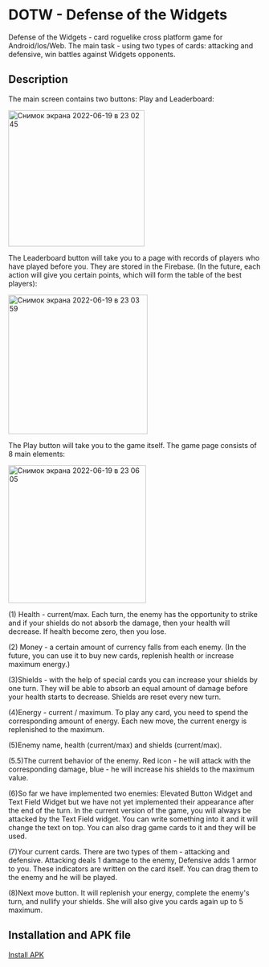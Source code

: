 # DOTW - Defense of the Widgets

Defense of the Widgets - card roguelike cross platform game for Android/Ios/Web. The main task - using two types of cards: attacking and defensive, win battles against Widgets opponents.

## Description

The main screen contains two buttons: Play and Leaderboard:

<img width="271" alt="Снимок экрана 2022-06-19 в 23 02 45" src="https://user-images.githubusercontent.com/64196918/174498437-f9672431-a539-4abb-abcf-1905cc828c62.png">

The Leaderboard button will take you to a page with records of players who have played before you. They are stored in the Firebase. (In the future, each action will give you certain points, which will form the table of the best players):

<img width="277" alt="Снимок экрана 2022-06-19 в 23 03 59" src="https://user-images.githubusercontent.com/64196918/174498478-b4d359f0-7c27-4010-a640-89a1d11b1253.png">

The Play button will take you to the game itself. The game page consists of 8 main elements:

<img width="274" alt="Снимок экрана 2022-06-19 в 23 06 05" src="https://user-images.githubusercontent.com/64196918/174498664-e17be6f5-e4a4-45be-bbb3-91ad0ca25b28.png">

(1) Health - current/max. Each turn, the enemy has the opportunity to strike and if your shields do not absorb the damage, then your health will decrease. If health become zero, then you lose.

(2) Money - a certain amount of currency falls from each enemy. (In the future, you can use it to buy new cards, replenish health or increase maximum energy.)

(3)Shields - with the help of special cards you can increase your shields by one turn. They will be able to absorb an equal amount of damage before your health starts to decrease. Shields are reset every new turn.

(4)Energy - current / maximum. To play any card, you need to spend the corresponding amount of energy. Each new move, the current energy is replenished to the maximum.

(5)Enemy name, health (current/max) and shields (current/max).

(5.5)The current behavior of the enemy. Red icon - he will attack with the corresponding damage, blue - he will increase his shields to the maximum value.

(6)So far we have implemented two enemies: Elevated Button Widget and Text Field Widget but we have not yet implemented their appearance after the end of the turn. In the current version of the game, you will always be attacked by the Text Field widget. You can write something into it and it will change the text on top. You can also drag game cards to it and they will be used.

(7)Your current cards. There are two types of them - attacking and defensive. Attacking deals 1 damage to the enemy, Defensive adds 1 armor to you. These indicators are written on the card itself. You can drag them to the enemy and he will be played.

(8)Next move button. It will replenish your energy, complete the enemy's turn, and nullify your shields. She will also give you cards again up to 5 maximum.

## Installation and APK file

[Install APK](https://drive.google.com/file/d/1RS2A_JBjftDaJ-bfTPMNxfkvAJJBBbYU/view?usp=sharing)
